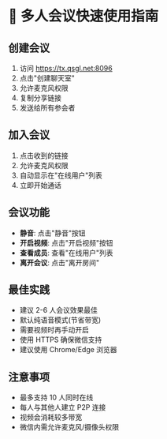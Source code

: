 # 🚀 多人会议快速使用指南

## 创建会议
1. 访问 https://tx.qsgl.net:8096
2. 点击"创建聊天室"
3. 允许麦克风权限
4. 复制分享链接
5. 发送给所有参会者

## 加入会议
1. 点击收到的链接
2. 允许麦克风权限  
3. 自动显示在"在线用户"列表
4. 立即开始通话

## 会议功能
- **静音**: 点击"静音"按钮
- **开启视频**: 点击"开启视频"按钮
- **查看成员**: 查看"在线用户"列表
- **离开会议**: 点击"离开房间"

## 最佳实践
- 建议 2-6 人会议效果最佳
- 默认纯语音模式(节省带宽)
- 需要视频时再手动开启
- 使用 HTTPS 确保微信支持
- 建议使用 Chrome/Edge 浏览器

## 注意事项
- 最多支持 10 人同时在线
- 每人与其他人建立 P2P 连接
- 视频会消耗较多带宽
- 微信内需允许麦克风/摄像头权限
